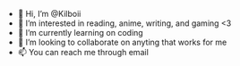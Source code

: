 - 👋 Hi, I’m @Kilboii
- 👀 I’m interested in reading, anime, writing, and gaming <3
- 🌱 I’m currently learning on coding
- 💞️ I’m looking to collaborate on anyting that works for me
- 📫 You can reach me through email

<!---
Kilboii/Kilboii is a ✨ special ✨ repository because its `README.md` (this file) appears on your GitHub profile.
You can click the Preview link to take a look at your changes.
--->
